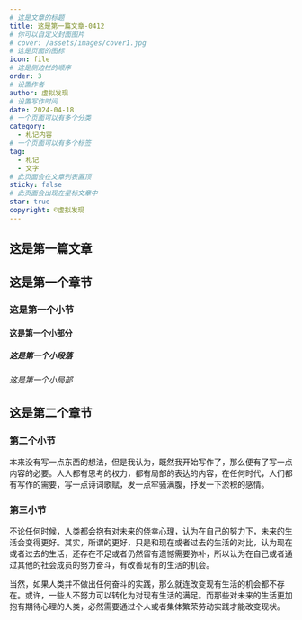 ```yaml
---
# 这是文章的标题
title: 这是第一篇文章-0412
# 你可以自定义封面图片
# cover: /assets/images/cover1.jpg
# 这是页面的图标
icon: file
# 这是侧边栏的顺序
order: 3
# 设置作者
author: 虚拟发现
# 设置写作时间
date: 2024-04-18
# 一个页面可以有多个分类
category:
  - 札记内容
# 一个页面可以有多个标签
tag:
  - 札记
  - 文字
# 此页面会在文章列表置顶
sticky: false
# 此页面会出现在星标文章中
star: true
copyright: ©虚拟发现
---
```


<!-- more -->


## 这是第一篇文章

## 这是第一个章节

### 这是第一个小节

#### 这是第一个小部分

##### 这是第一个小段落

###### 这是第一个小局部

## 这是第二个章节

### 第二个小节

本来没有写一点东西的想法，但是我认为，既然我开始写作了，那么便有了写一点内容的必要。人人都有思考的权力，都有局部的表达的内容，在任何时代，人们都有写作的需要，写一点诗词歌赋，发一点牢骚满腹，抒发一下淤积的感情。

### 第三小节

不论任何时候，人类都会抱有对未来的侥幸心理，认为在自己的努力下，未来的生活会变得更好。其实，所谓的更好，只是和现在或者过去的生活的对比，认为现在或者过去的生活，还存在不足或者仍然留有遗憾需要弥补，所以认为在自己或者通过其他的社会成员的努力奋斗，有改善现有的生活的机会。

当然，如果人类并不做出任何奋斗的实践，那么就连改变现有生活的机会都不存在。或许，一些人不努力可以转化为对现有生活的满足。而那些对未来的生活更加抱有期待心理的人类，必然需要通过个人或者集体繁荣劳动实践才能改变现状。